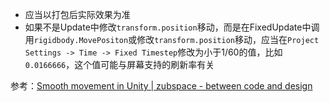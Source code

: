 - 应当以打包后实际效果为准
- 如果不是Update中修改`transform.position`移动，而是在FixedUpdate中调用`rigidbody.MovePositon`或修改`transform.position`移动，应当在`Project Settings -> Time -> Fixed Timestep`修改为小于1/60的值，比如`0.0166666`，这个值可能与屏幕支持的刷新率有关

参考：[Smooth movement in Unity | zubspace - between code and design](https://www.zubspace.com/blog/smooth-movement-in-unity)
